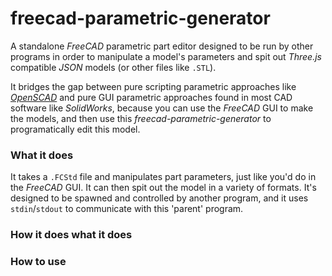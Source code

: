 freecad-parametric-generator
============================

A standalone *FreeCAD* parametric part editor designed to be run by other programs in order to manipulate a model's parameters and spit out *Three.js* compatible *JSON* models (or other files like `.STL`).

It bridges the gap between pure scripting parametric approaches like [*OpenSCAD*](http://www.openscad.org) and pure GUI parametric approaches found in most CAD software like *SolidWorks*, because you can use the *FreeCAD* GUI to make the models, and then use this *freecad-parametric-generator* to programatically edit this model.

### What it does ###
It takes a `.FCStd` file and manipulates part parameters, just like you'd do in the *FreeCAD* GUI. It can then spit out the model in a variety of formats. It's designed to be spawned and controlled by another program, and it uses `stdin`/`stdout` to communicate with this 'parent' program.

### How it does what it does ###

### How to use ###

